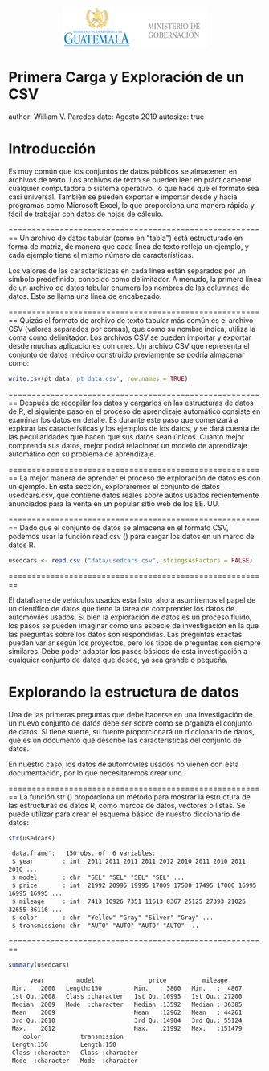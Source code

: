 <p align="center">
<img src="logomingob2018.png">
</p>

Primera Carga y Exploración  de un CSV
========================================================
author: William V. Paredes
date: Agosto 2019
autosize: true

Introducción
========================================================
Es muy común que los conjuntos de datos públicos se almacenen en archivos de texto. Los archivos de texto se pueden leer en prácticamente cualquier computadora o sistema operativo, lo que hace que el formato sea casi universal. También se pueden exportar e importar desde y hacia programas como Microsoft Excel, lo que proporciona una manera rápida y fácil de trabajar con datos de hojas de cálculo.

========================================================
Un archivo de datos tabular (como en "tabla") está estructurado en forma de matriz, de manera que cada línea de texto refleja un ejemplo, y cada ejemplo tiene el mismo número de características.

Los valores de las características en cada línea están separados por un símbolo predefinido, conocido como delimitador. A menudo, la primera línea de un archivo de datos tabular enumera los nombres de las columnas de datos. Esto se llama una línea de encabezado.





========================================================
Quizás el formato de archivo de texto tabular más común es el archivo CSV (valores separados por comas), que como su nombre indica, utiliza la coma como delimitador. Los archivos CSV se pueden importar y exportar desde muchas aplicaciones comunes. Un archivo CSV que representa el conjunto de datos médico construido previamente se podría almacenar como:



```r
write.csv(pt_data,'pt_data.csv', row.names = TRUE)
```


========================================================
Después de recopilar los datos y cargarlos en las estructuras de datos de R, el siguiente paso en el proceso de aprendizaje automático consiste en examinar los datos en detalle. Es durante este paso que comenzará a explorar las características y los ejemplos de los datos, y se dará cuenta de las peculiaridades que hacen que sus datos sean únicos. Cuanto mejor comprenda sus datos, mejor podrá relacionar un modelo de aprendizaje automático con su problema de aprendizaje.

========================================================
La mejor manera de aprender el proceso de exploración de datos es con un ejemplo. En esta sección, exploraremos el conjunto de datos usedcars.csv, que contiene datos reales sobre autos usados recientemente anunciados para la venta en un popular sitio web de los EE. UU.

========================================================
Dado que el conjunto de datos se almacena en el formato CSV, podemos usar la función read.csv () para cargar los datos en un marco de datos R.


```r
usedcars <- read.csv ("data/usedcars.csv", stringsAsFactors = FALSE)
```


========================================================

El dataframe de vehiculos usados esta listo, ahora asumiremos el papel de un científico de datos que tiene la tarea de comprender los datos de automóviles usados. Si bien la exploración de datos es un proceso fluido, los pasos se pueden imaginar como una especie de investigación en la que las preguntas sobre los datos son respondidas. Las preguntas exactas pueden variar según los proyectos, pero los tipos de preguntas son siempre similares. Debe poder adaptar los pasos básicos de esta investigación a cualquier conjunto de datos que desee, ya sea grande o pequeña.

Explorando la estructura de datos
========================================================
Una de las primeras preguntas que debe hacerse en una investigación de un nuevo conjunto de datos debe ser sobre cómo se organiza el conjunto de datos. Si tiene suerte, su fuente proporcionará un diccionario de datos, que es un documento que describe las características del conjunto de datos. 

En nuestro caso, los datos de automóviles usados no vienen con esta documentación, por lo que necesitaremos crear uno.

========================================================
La función str () proporciona un método para mostrar la estructura de las estructuras de datos R, como marcos de datos, vectores o listas. Se puede utilizar para crear el esquema básico de nuestro diccionario de datos:


```r
str(usedcars)
```

```
'data.frame':	150 obs. of  6 variables:
 $ year        : int  2011 2011 2011 2011 2012 2010 2011 2010 2011 2010 ...
 $ model       : chr  "SEL" "SEL" "SEL" "SEL" ...
 $ price       : int  21992 20995 19995 17809 17500 17495 17000 16995 16995 16995 ...
 $ mileage     : int  7413 10926 7351 11613 8367 25125 27393 21026 32655 36116 ...
 $ color       : chr  "Yellow" "Gray" "Silver" "Gray" ...
 $ transmission: chr  "AUTO" "AUTO" "AUTO" "AUTO" ...
```

========================================================


```r
summary(usedcars)
```

```
      year         model               price          mileage      
 Min.   :2000   Length:150         Min.   : 3800   Min.   :  4867  
 1st Qu.:2008   Class :character   1st Qu.:10995   1st Qu.: 27200  
 Median :2009   Mode  :character   Median :13592   Median : 36385  
 Mean   :2009                      Mean   :12962   Mean   : 44261  
 3rd Qu.:2010                      3rd Qu.:14904   3rd Qu.: 55124  
 Max.   :2012                      Max.   :21992   Max.   :151479  
    color           transmission      
 Length:150         Length:150        
 Class :character   Class :character  
 Mode  :character   Mode  :character  
                                      
                                      
                                      
```


